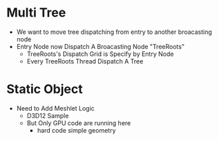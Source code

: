 # Multi Tree

- We want to move tree dispatching from entry to another broacasting node
- Entry Node now Dispatch A Broacasting Node "TreeRoots"
    - TreeRoots's Dispatch Grid is Specify by Entry Node
    - Every TreeRoots Thread Dispatch A Tree

# Static Object

- Need to Add Meshlet Logic
    - D3D12 Sample
    - But Only GPU code are running here
        - hard code simple geometry